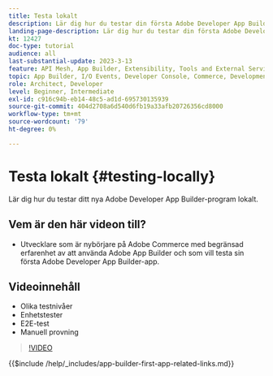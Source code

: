 ```yaml
---
title: Testa lokalt
description: Lär dig hur du testar din första Adobe Developer App Builder-app.
landing-page-description: Lär dig hur du testar din första Adobe Developer App Builder-app.
kt: 12427
doc-type: tutorial
audience: all
last-substantial-update: 2023-3-13
feature: API Mesh, App Builder, Extensibility, Tools and External Services, Backend Development
topic: App Builder, I/O Events, Developer Console, Commerce, Development, Integrations
role: Architect, Developer
level: Beginner, Intermediate
exl-id: c916c94b-eb14-48c5-ad1d-695730135939
source-git-commit: 404d2708a6d540d6fb19a33afb20726356cd8000
workflow-type: tm+mt
source-wordcount: '79'
ht-degree: 0%

---
```


# Testa lokalt {#testing-locally}

Lär dig hur du testar ditt nya Adobe Developer App Builder-program lokalt.

## Vem är den här videon till?

* Utvecklare som är nybörjare på Adobe Commerce med begränsad erfarenhet av att använda Adobe App Builder och som vill testa sin första Adobe Developer App Builder-app.

## Videoinnehåll

* Olika testnivåer
* Enhetstester
* E2E-test
* Manuell provning

>[!VIDEO](https://video.tv.adobe.com/v/3416594?quality=12&learn=on)

{{$include /help/_includes/app-builder-first-app-related-links.md}}
